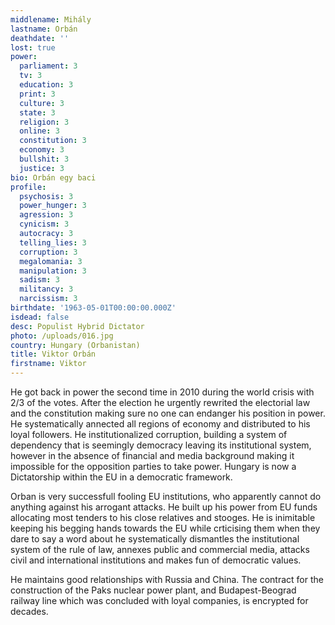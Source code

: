 ```yaml
---
middlename: Mihály
lastname: Orbán
deathdate: ''
lost: true
power:
  parliament: 3
  tv: 3
  education: 3
  print: 3
  culture: 3
  state: 3
  religion: 3
  online: 3
  constitution: 3
  economy: 3
  bullshit: 3
  justice: 3
bio: Orbán egy baci
profile:
  psychosis: 3
  power_hunger: 3
  agression: 3
  cynicism: 3
  autocracy: 3
  telling_lies: 3
  corruption: 3
  megalomania: 3
  manipulation: 3
  sadism: 3
  militancy: 3
  narcissism: 3
birthdate: '1963-05-01T00:00:00.000Z'
isdead: false
desc: Populist Hybrid Dictator
photo: /uploads/016.jpg
country: Hungary (Orbanistan)
title: Viktor Orbán
firstname: Viktor
---
```

He got back in power the second time in 2010 during the world crisis with 2/3 of the votes. After the election he urgently rewrited the electorial law and the constitution making sure no one can endanger his position in power. He systematically annected all regions of economy and distributed to his loyal followers. He institutionalized corruption, building a system of dependency that is seemingly democracy leaving its institutional system, however in the absence of financial and media background making it impossible for the opposition parties to take power. Hungary is now a Dictatorship within the EU in a democratic framework.

Orban is very successfull fooling EU institutions, who apparently cannot do anything against his arrogant attacks. He built up his power from EU funds allocating most tenders to his close relatives and stooges. He is inimitable keeping his begging hands towards the EU while crticising them when they dare to say a word about he systematically dismantles the institutional system of the rule of law, annexes public and commercial media, attacks civil and international institutions and makes fun of democratic values.

He maintains good relationships with Russia and China. The contract for the construction of the Paks nuclear power plant, and Budapest-Beograd railway line which was concluded with loyal companies, is encrypted for decades.
